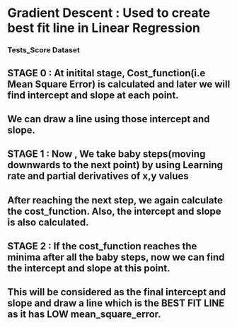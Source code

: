# Gradient Descent : Used to create best fit line in Linear Regression

### Tests_Score Dataset
## STAGE 0 : At initital stage, Cost_function(i.e Mean Square Error) is calculated and later we will find intercept and slope at each point.

## We can draw a line using those intercept and slope.

## STAGE 1 : Now , We take baby steps(moving downwards to the next point) by using Learning rate and partial derivatives of x,y values
 
## After reaching the next step, we again calculate the cost_function. Also, the intercept and slope is also calculated.  

## STAGE 2 : If the cost_function reaches the minima after all the baby steps, now we can find the intercept and slope at this point.
 
## This will be considered as the final intercept and slope and draw a line which is the BEST FIT LINE as it has LOW mean_square_error.


